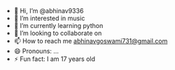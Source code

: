 - 👋 Hi, I’m @abhinav9336
- 👀 I’m interested in music 
- 🌱 I’m currently learning python 
- 💞️ I’m looking to collaborate on 
- 📫 How to reach me abhinavgoswami731@gmail.com
- 😄 Pronouns: ...
- ⚡ Fun fact: I am 17 years old 

<!---
abhinav9336/abhinav9336 is a ✨ special ✨ repository because its `README.md` (this file) appears on your GitHub profile.
You can click the Preview link to take a look at your changes.
--->
